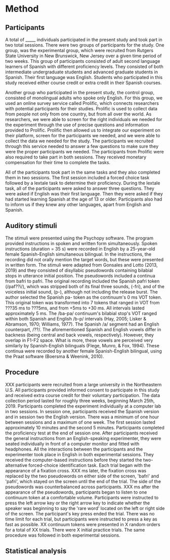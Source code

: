 # Method

## Participants

A total of _____ individuals participated in the present study and took part in two total sessions.  There were two groups of participants for the study. One group, was the experimental group, which were recruited from Rutgers State University in New Brunswick, New Jersey over a given time period of two weeks. This group of participants consisted of adult second language learners of Spanish with different proficiency levels. They consisted of both intermediate undergraduate students and advanced graduate students in Spanish. Their first language was English. Students who participated in this study received either course credit or extra credit in their Spanish courses. 

Another group who participated in the present study, the control group, consisted of monolingual adults who spoke only English. For this group, we used an online survey service called Prolific, which connects researchers with potential participants for their studies. Prolific is used to collect data from people not only from one country, but from all over the world. As researchers, we were able to screen for the right individuals we needed for the experiment through the use of precise questions and information provided to Prolific. Prolific then allowed us to integrate our experiment on their platform, screen for the participants we needed, and we were able to collect the data we needed for the study. The participants we recruited through this service needed to answer a few questions to make sure they were the proper participants we needed. The participants from Prolific were also required to take part in both sessions. They received monetary compensation for their time to complete the tasks.

All of the participants took part in the same tasks and they also completed them in two sessions. The first session included a forced choice task followed by a lextale task to determine their proficiency. During the lextale task, all of the participants were asked to answer three questions. They were asked if English was their first language. Then they were asked if they had started learning Spanish at the age of 13 or older. Participants also had to inform us if they knew any other languages, apart from English and Spanish.

## Auditory stimuli

The stimuli were presented using the Psychopy software. The program provided instructions in spoken and written form simultaneously. Spoken instructions (duration = 35 s) were recorded in English by a 25-year-old female Spanish-English simultaneous bilingual. In the instructions, the recording did not orally mention the target words, but these were presented in written form.
The stimuli were adapted from Gonsales and Lotto (2013, 2019) and they consisted of disyllabic pseudowords containing bilabial stops in utterance initial position. The pseudowords included a continua from bafri to pafri.
The original recording included the Spanish pafri token (/paf??i/), which was stripped both of its final three sounds, (-fri), and of the voiceless initial sound, (p-), although not
including the release burst. The author selected the Spanish pa- token as the continuum's 0 ms VOT token. This original token was transformed into 7 tokens that ranged in VOT from ???35 ms to ???5ms, and from +5ms to +30 ms. All intervals lasted approximately 5 ms. The /ba-pa/ continuum's bilabial stop's VOT ranged within both Spanish and English /b-p/ intervals (Hay, 2005; Lisker
& Abramson, 1970; Williams, 1977). The Spanish /a/ segment had an English counterpart, /??/. The aforementioned Spanish and English vowels differ in backness (being central and back vowels,
respectively). However, they overlap in F1-F2 space. What is more, these vowels are perceived very similarly by Spanish-English bilinguals (Flege, Munro, & Fox, 1994).
These continua were recorded by another female Spanish-English bilingual, using the Praat software (Boersma & Weenink, 2010).

## Procedure

XXX participants were recruited from a large university in the Northeastern U.S. All participants provided informed consent to participate in this study and received extra course credit for their voluntary participation. The data collection period lasted for roughly three weeks, beginning March 25th, 2019. Participants completed the experiment individually at a computer lab in two sessions. In session one, participants received the Spanish version and in session two the English version. There was a minimum of one hour between sessions and a maximum of one week. The first session lasted approximately 10 minutes and the second 5 minutes. Participants completed the proficiency test at the end of session one. After participants received the general instructions from an English-speaking experimenter, they were seated individually in front of a computer monitor and fitted with headphones. All the interactions between the participants and the experimenter took place in English in both experimental sessions. They received the computer-based instructions before they started the two-alternative forced-choice identification task. Each trial began with the appearance of a fixation cross. XXX ms later, the fixation cross was replaced by the two pseudowords on either side of the screen, 'bafri' and 'pafri', which stayed on the screen until the end of the trial. The side of the pseudowords was counterbalanced across participants. XXX ms after the appearance of the pseudowords, participants began to listen to one continuum token at a comfortable volume. Participants were instructed to press the left arrow key or the right arrow key to indicate whether the speaker was beginning to say the 'rare word' located on the left or right side of the screen. The participant's key press ended the trial. There was no time limit for each trial, but participants were instructed to press a key as fast as possible. XX continuum tokens were presented in X random orders for a total of XX trials. There were X initial practice trials. The same procedure was followed in both experimental sessions. 

## Statistical analysis


<!--
Word limit: 1500 max
-->
